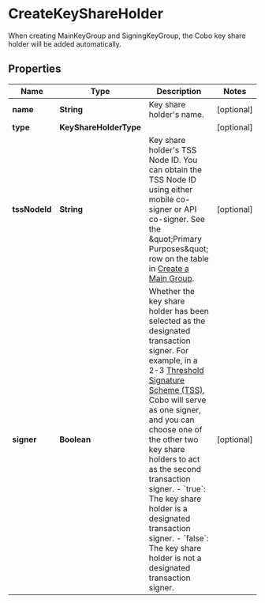 

# CreateKeyShareHolder

When creating MainKeyGroup and SigningKeyGroup, the Cobo key share holder will be added automatically.

## Properties

| Name | Type | Description | Notes |
|------------ | ------------- | ------------- | -------------|
|**name** | **String** | Key share holder&#39;s name. |  [optional] |
|**type** | **KeyShareHolderType** |  |  [optional] |
|**tssNodeId** | **String** | Key share holder&#39;s TSS Node ID. You can obtain the TSS Node ID using either mobile co-signer or API co-signer. See the \&quot;Primary Purposes\&quot; row on the table in [Create a Main Group](https://manuals.cobo.com/en/portal/mpc-wallets/ocw/create-key-share-groups#create-a-main-group). |  [optional] |
|**signer** | **Boolean** | Whether the key share holder has been selected as the designated transaction signer. For example, in a 2-3 [Threshold Signature Scheme (TSS)](https://manuals.cobo.com/en/portal/mpc-wallets/introduction#threshold-signature-scheme-tss), Cobo will serve as one signer, and you can choose one of the other two key share holders to act as the second transaction signer. - &#x60;true&#x60;: The key share holder is a designated transaction signer.  - &#x60;false&#x60;: The key share holder is not a designated transaction signer.  |  [optional] |



